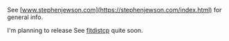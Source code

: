 See [www.stephenjewson.com](https://stephenjewson.com/index.html)
for general info.

I'm planning to release
See [fitdistcp](https://fitdistcp/index.html)
quite soon.
